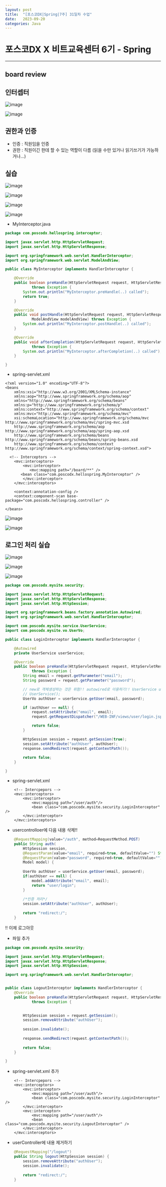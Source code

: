 ```yaml
---
layout: post
title:  "[포스코DX|Spring|7주] 31일차 수업"
date:   2023-09-20
categories: Java
---
```


# 포스코DX X 비트교육센터 6기 - Spring

---

## board review


## 인터셉터

![image](https://github.com/talkingOrange/talkingOrange.github.io/assets/88815795/67243c9b-5237-48cf-9d96-d61181346cf7)

![image](https://github.com/talkingOrange/talkingOrange.github.io/assets/88815795/2debc780-76d4-46b0-91ee-b3a2cd47f967)


## 권한과 인증

- 인증 : 직원임을 인증
- 권한 : 직원이긴 한데 할 수 있는 역할이 다름 (읽을 수만 있거나 읽기쓰기가 가능하거나...)


## 실습

![image](https://github.com/talkingOrange/talkingOrange.github.io/assets/88815795/72259c9d-0b76-4074-8bae-9ba725ee526d)

![image](https://github.com/talkingOrange/talkingOrange.github.io/assets/88815795/c5e6cd38-0647-45ef-b7d1-6a490f8b36d5)

![image](https://github.com/talkingOrange/talkingOrange.github.io/assets/88815795/d1a26531-ac0d-4554-b3d1-4c34a014b761)

![image](https://github.com/talkingOrange/talkingOrange.github.io/assets/88815795/e61677d3-da01-4bfa-809d-a15bb1fbd3d5)

- MyInterceptor.java

```java
package com.poscodx.hellospring.interceptor;

import javax.servlet.http.HttpServletRequest;
import javax.servlet.http.HttpServletResponse;

import org.springframework.web.servlet.HandlerInterceptor;
import org.springframework.web.servlet.ModelAndView;

public class MyInterceptor implements HandlerInterceptor {

	@Override
	public boolean preHandle(HttpServletRequest request, HttpServletResponse response, Object handler)
			throws Exception {
		System.out.println("MyInterceptor.preHandle(..) called");
		return true;
	}

	@Override
	public void postHandle(HttpServletRequest request, HttpServletResponse response, Object handler,
			ModelAndView modelAndView) throws Exception {
		System.out.println("MyInterceptor.postHandle(..) called");
	}

	@Override
	public void afterCompletion(HttpServletRequest request, HttpServletResponse response, Object handler, Exception ex)
			throws Exception {
		System.out.println("MyInterceptor.afterCompletion(..) called");
	}

}

```

- spring-servlet.xml

```
<?xml version="1.0" encoding="UTF-8"?>
<beans
	xmlns:xsi="http://www.w3.org/2001/XMLSchema-instance"
	xmlns:aop="http://www.springframework.org/schema/aop" 
	xmlns="http://www.springframework.org/schema/beans"
	xmlns:p="http://www.springframework.org/schema/p" 
	xmlns:context="http://www.springframework.org/schema/context"
	xmlns:mvc="http://www.springframework.org/schema/mvc"
	xsi:schemaLocation="http://www.springframework.org/schema/mvc http://www.springframework.org/schema/mvc/spring-mvc.xsd
	http://www.springframework.org/schema/aop http://www.springframework.org/schema/aop/spring-aop.xsd
	http://www.springframework.org/schema/beans http://www.springframework.org/schema/beans/spring-beans.xsd
	http://www.springframework.org/schema/context http://www.springframework.org/schema/context/spring-context.xsd">
  
  <!-- Interceptors -->
    <mvc:interceptors>
        <mvc:interceptor>
           <mvc:mapping path="/board/**" /> 
       <bean class="com.poscodx.hellospring.MyInterceptor" />
        </mvc:interceptor>
    </mvc:interceptors>
    
	<context:annotation-config />
	<context:component-scan base-package="com.poscodx.hellospring.controller" />

</beans>

```


![image](https://github.com/talkingOrange/talkingOrange.github.io/assets/88815795/d2bddbb7-c27c-4c50-b147-b103b47a0002)

![image](https://github.com/talkingOrange/talkingOrange.github.io/assets/88815795/604234f8-7cb5-4631-abb3-2d0fc196c901)




## 로그인 처리 실습

![image](https://github.com/talkingOrange/talkingOrange.github.io/assets/88815795/aba5eb41-e13e-408b-8936-c1783d7c2f5b)

![image](https://github.com/talkingOrange/talkingOrange.github.io/assets/88815795/3935d929-b207-409b-b3fe-d89ab5db266a)

![image](https://github.com/talkingOrange/talkingOrange.github.io/assets/88815795/c05d2dc2-25ce-42f2-a02b-9ea04e422a5d)


```java
package com.poscodx.mysite.security;

import javax.servlet.http.HttpServletRequest;
import javax.servlet.http.HttpServletResponse;
import javax.servlet.http.HttpSession;

import org.springframework.beans.factory.annotation.Autowired;
import org.springframework.web.servlet.HandlerInterceptor;

import com.poscodx.mysite.service.UserService;
import com.poscodx.mysite.vo.UserVo;

public class LoginInterceptor implements HandlerInterceptor {

	@Autowired
	private UserService userService;

	@Override
	public boolean preHandle(HttpServletRequest request, HttpServletResponse response, Object handler)
			throws Exception {
		String email = request.getParameter("email");
		String password = request.getParameter("password");

		// new로 객체생성하는 것은 위험!! autowired로 이용하기!! UserService userService = new
		// UserService();
		UserVo authUser = userService.getUser(email, password);

		if (authUser == null) {
			request.setAttribute("email", email);
			request.getRequestDispatcher("/WEB-INF/views/user/login.jsp").forward(request, response);

			return false;
		}

		HttpSession session = request.getSession(true);
		session.setAttribute("authUser", authUser);
		response.sendRedirect(request.getContextPath());
		
		return false;
	}

}

```

- spring-servlet.xml

```console
	<!-- Intercpepors -->
	<mvc:interceptors>
		<mvc:interceptor>
			<mvc:mapping path="/user/auth"/>
			<bean class="com.poscodx.mysite.security.LoginInterceptor" />
		</mvc:interceptor>
	</mvc:interceptors>
```

- usercontrolloer에 다음 내용 삭제!!

```java
	@RequestMapping(value="/auth", method=RequestMethod.POST)
	public String auth(
		HttpSession session,
		@RequestParam(value="email", required=true, defaultValue="") String email,
		@RequestParam(value="password", required=true, defaultValue="") String password,
		Model model) {
		
		UserVo authUser = userService.getUser(email, password);
		if(authUser == null) {
			model.addAttribute("email", email);
			return "user/login";
		}
		
		/*인증 처리*/
		session.setAttribute("authUser", authUser);
		
		return "redirect:/";
	}
```


!! 이제 로그아웃

- 파일 추가

```java
package com.poscodx.mysite.security;

import javax.servlet.http.HttpServletRequest;
import javax.servlet.http.HttpServletResponse;
import javax.servlet.http.HttpSession;

import org.springframework.web.servlet.HandlerInterceptor;


public class LogoutInterceptor implements HandlerInterceptor {
	@Override
	public boolean preHandle(HttpServletRequest request, HttpServletResponse response, Object handler)
			throws Exception {
		

		HttpSession session = request.getSession();
		session.removeAttribute("authUser");
		
		session.invalidate();
		
		response.sendRedirect(request.getContextPath());
		
		return false;
	}

}

```

- spring-servlet.xml 추가

```
	<!-- Intercpepors -->
	<mvc:interceptors>
		<mvc:interceptor>
			<mvc:mapping path="/user/auth"/>
			<bean class="com.poscodx.mysite.security.LoginInterceptor" />
		</mvc:interceptor>
		<mvc:interceptor>
			<mvc:mapping path="/user/auth"/>
			<bean class="com.poscodx.mysite.security.LogoutInterceptor" />
		</mvc:interceptor>
	</mvc:interceptors>
```

- userController에 내용 제거하기

```java
	@RequestMapping("/logout")
	public String logout(HttpSession session) {
		session.removeAttribute("authUser");
		session.invalidate();
		
		return "redirect:/";
	}
```
